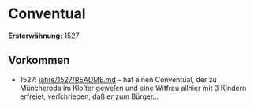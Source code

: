 # Conventual

**Ersterwähnung:** 1527

## Vorkommen
- 1527: [jahre/1527/README.md](../jahre/1527/README.md) – hat einen
Conventual, der zu Müncheroda im Kloſter geweſen und
eine Witfrau allhier mit 3 Kindern erfreiet, verſchrieben,
daß er zum Bürger...
